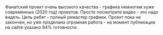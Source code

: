 Фанатский проект очень высокого качества - графика немногим хуже современных (2020 год) проектов. Просто посмотрите видео - это надо видеть. Цель ребят - полный ремастер графики. Проект пока не закончен, но уже проделана огромная работа - на момент публикации на сайте указано 84% готовности.